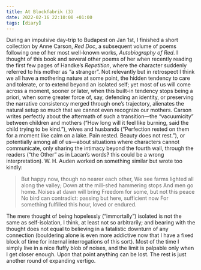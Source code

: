 ```yaml
---
title: At Blockfabrik (3)
date: 2022-02-16 22:10:00 +01:00
tags: [diary]
---
```



During an impulsive day-trip to Budapest on Jan 1st, I finished a short collection by Anne Carson, _Red Doc_, a subsequent volume of poems following one of her most well-known works, _Autobiography of Red_. I thought of this book and several other poems of her when recently reading the first few pages of Handke’s _Repetition_, where the character suddenly referred to his mother as “a stranger”. Not relevantly but in retrospect I think we all have a mothering nature at some point, the hidden tendency to care and tolerate, or to extend beyond an isolated self; yet most of us will come across a moment, sooner or later, when this built-in tendency stops being a priori, when some greater force of, say, defending an identity, or preserving the narrative consistency merged through one’s trajectory, alienates the natural setup so much that we cannot even recognize our mothers. Carson writes perfectly about the aftermath of such a transition—the “vacuumicity” between children and mothers (“How long will it feel like burning, said the child trying to be kind.”), wives and husbands (“Perfection rested on them for a moment like calm on a lake. Pain rested. Beauty does not rest.”), or potentially among all of us—about situations where characters cannot communicate, only sharing the intimacy beyond the fourth wall, through the readers (“the Other” as in Lacan’s words? this could be a wrong interpretation). W. H. Auden worked on something similar but wrote too kindly:

> But happy now, though no nearer each other,
We see farms lighted all along the valley;
Down at the mill-shed hammering stops
And men go home.
Noises at dawn will bring
Freedom for some, but not this peace
No bird can contradict: passing but here, sufficient now
For something fulfilled this hour, loved or endured.

The mere thought of being hopelessly (“immortally”) isolated is not the same as self-isolation, I think, at least not so arbitrarily; and bearing with the thought does not equal to believing in a fatalistic downturn of any connection (bouldering alone is even more addictive now that I have a fixed block of time for internal interrogations of this sort). Most of the time I simply live in a nice fluffy blob of noises, and the limit is palpable only when I get closer enough. Upon that point anything can be lost. The rest is just another round of expanding vertigo.
